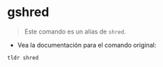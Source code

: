 # gshred

> Este comando es un alias de `shred`.

- Vea la documentación para el comando original:

`tldr shred`
